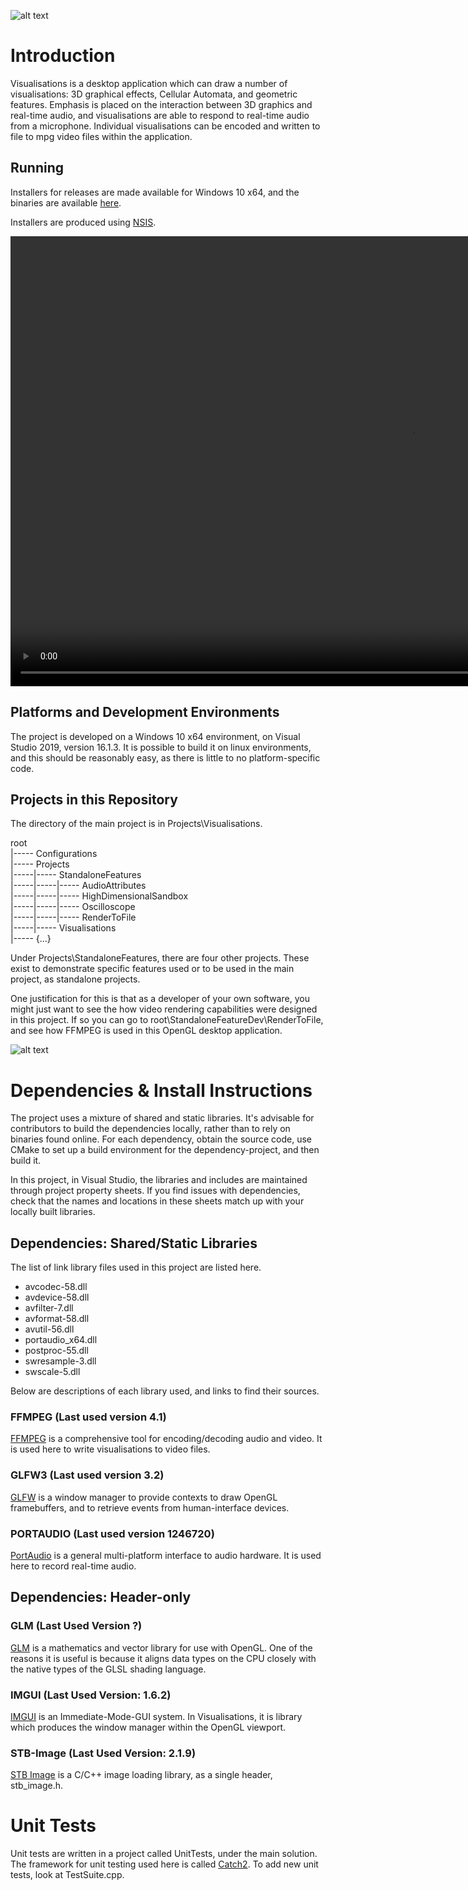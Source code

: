 ![alt text][Screen1]

# Introduction

Visualisations is a desktop application which can draw a number of visualisations: 3D graphical effects, Cellular Automata, and geometric features.
Emphasis is placed on the interaction between 3D graphics and real-time audio, and visualisations are able to respond to real-time audio
from a microphone. Individual visualisations can be encoded and written to file to mpg video files within the application.

## Running

Installers for releases are made available for Windows 10 x64,
and the binaries are available [here](https://billguastalla.com/visualisations/binaries/).

Installers are produced using [NSIS](https://nsis.sourceforge.io/Main_Page).

<video width="1280" height="720" controls>
  <source src="https://billguastalla.com/visualisations/samples/Visualisations%20v0.4.mp4" type="video/mp4">
</video>

## Platforms and Development Environments

The project is developed on a Windows 10 x64 environment, on Visual Studio 2019, version 16.1.3.
It is possible to build it on linux environments, and this should be reasonably easy,
as there is little to no platform-specific code.

<!--  -->

## Projects in this Repository

The directory of the main project is in Projects\Visualisations.

root<br/>
  |----- Configurations<br/>
  |----- Projects<br/>
  |-----|----- StandaloneFeatures<br/>
  |-----|-----|----- AudioAttributes<br/>
  |-----|-----|----- HighDimensionalSandbox<br/>
  |-----|-----|----- Oscilloscope<br/>
  |-----|-----|----- RenderToFile<br/>
  |-----|----- Visualisations<br/>
  |----- {...}<br/>
  

Under Projects\StandaloneFeatures\, there are four other projects.
These exist to demonstrate specific features used or to be used in the main project, as standalone projects.

One justification for this is that as a developer of your own software, you might just want to see the how video rendering
capabilities were designed in this project. If so you can go to root\StandaloneFeatureDev\RenderToFile, 
and see how FFMPEG is used in this OpenGL desktop application.

![alt text][Screen2]

# Dependencies & Install Instructions

The project uses a mixture of shared and static libraries. It's advisable for contributors to build the dependencies locally,
rather than to rely on binaries found online.
For each dependency, obtain the source code, use CMake to set up a build environment for the dependency-project, and then build it.

In this project, in Visual Studio, the libraries and includes are maintained through project property sheets.
If you find issues with dependencies, check that the names and locations in these sheets match up with your
locally built libraries.

## Dependencies: Shared/Static Libraries

The list of link library files used in this project are listed here.

- avcodec-58.dll
- avdevice-58.dll
- avfilter-7.dll
- avformat-58.dll
- avutil-56.dll
- portaudio_x64.dll
- postproc-55.dll
- swresample-3.dll
- swscale-5.dll

Below are descriptions of each library used, and links to find their sources.

### FFMPEG (Last used version 4.1)

[FFMPEG](https://www.ffmpeg.org/) is a comprehensive tool for encoding/decoding audio and video. It is used here to write visualisations to video files.

### GLFW3 (Last used version 3.2)

[GLFW](https://www.glfw.org/) is a window manager to provide contexts to draw OpenGL framebuffers, and to retrieve events from human-interface devices.

### PORTAUDIO (Last used version 1246720)

[PortAudio](http://www.portaudio.com/) is a general multi-platform interface to audio hardware. It is used here to record real-time audio.

## Dependencies: Header-only

### GLM (Last Used Version ?)

[GLM](https://glm.g-truc.net/0.9.9/index.html) is a mathematics and vector library for use with OpenGL.
One of the reasons it is useful is because it aligns data types on the CPU closely with the native types of the GLSL shading language.

### IMGUI (Last Used Version: 1.6.2)

[IMGUI](https://github.com/ocornut/imgui) is an Immediate-Mode-GUI system. In Visualisations, it is library which produces the window manager within the OpenGL viewport.

### STB-Image (Last Used Version: 2.1.9)

[STB Image](https://github.com/nothings/stb) is a C/C++ image loading library, as a single header, stb_image.h.

# Unit Tests

Unit tests are written in a project called UnitTests, under the main solution.
The framework for unit testing used here is called [Catch2](https://github.com/catchorg/Catch2/blob/master/docs/tutorial.md).
To add new unit tests, look at TestSuite.cpp.

[Screen1]: https://billguastalla.com/visualisations/screens/Screen1.png "Mesh Surface Oscilloscope"
[Screen2]: https://billguastalla.com/visualisations/screens/Screen2.png "Point Clouds"
